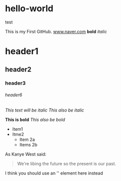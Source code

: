 # hello-world
test

This is my First GitHub. 
www.naver.com
**bold**
*italic*

# header1
## header2
### header3
###### header6

*This text will be italic*
_This also be italic_

**This is bold**
_This also be bold_

* Item1
* Itme2
  * Item 2a
  * Items 2b
 
As Kanye West said:
> We're libing the future so
> the present is our past.

I think you should use an
'<addr>' element here instead
  
